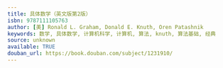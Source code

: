 ```yaml
---
title: 具体数学（英文版第2版）
isbn: 9787111105763
author: [美] Ronald L. Graham, Donald E. Knuth, Oren Patashnik
keywords: 数学, 具体数学, 计算机科学, 计算机, 算法, knuth, 算法基础, 经典
source: unknown
available: TRUE
douban_url: https://book.douban.com/subject/1231910/
---
```

